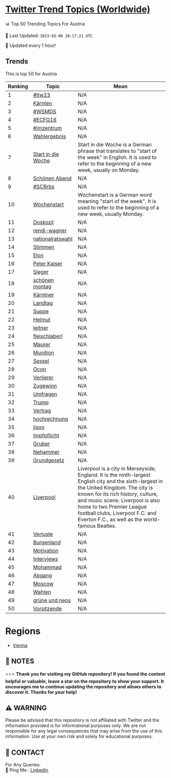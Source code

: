 [Twitter Trend Topics (Worldwide)](https://github.com/ErcinDedeoglu/Twitter-Trend-Topics)
==========


📊 Top 50 Trending Topics For Austria

📆 Last Updated: `2023-03-06 20:17:21 UTC`

🔧 Updated every 1 hour!


## Trends

This is top 50 for Austria

| Ranking | Topic | Mean |
| ------- | ------------ | ------------ |
| 1 | [#ltw23](http://twitter.com/search?q=%23ltw23) | N/A |
| 2 | [Kärnten](http://twitter.com/search?q=K%c3%a4rnten) | N/A |
| 3 | [#WSMDS](http://twitter.com/search?q=%23WSMDS) | N/A |
| 4 | [#ECFG16](http://twitter.com/search?q=%23ECFG16) | N/A |
| 5 | [#imzentrum](http://twitter.com/search?q=%23imzentrum) | N/A |
| 6 | [Wahlergebnis](http://twitter.com/search?q=Wahlergebnis) | N/A |
| 7 | [Start in die Woche](http://twitter.com/search?q=Start+in+die+Woche) | Start in die Woche is a German phrase that translates to "start of the week" in English. It is used to refer to the beginning of a new week, usually on Monday. |
| 8 | [Schönen Abend](http://twitter.com/search?q=Sch%c3%b6nen+Abend) | N/A |
| 9 | [#SCRrbs](http://twitter.com/search?q=%23SCRrbs) | N/A |
| 10 | [Wochenstart](http://twitter.com/search?q=Wochenstart) | Wochenstart is a German word meaning "start of the week". It is used to refer to the beginning of a new week, usually Monday. |
| 11 | [Doskozil](http://twitter.com/search?q=Doskozil) | N/A |
| 12 | [rendi-wagner](http://twitter.com/search?q=rendi-wagner) | N/A |
| 13 | [nationalratswahl](http://twitter.com/search?q=nationalratswahl) | N/A |
| 14 | [Stimmen](http://twitter.com/search?q=Stimmen) | N/A |
| 15 | [Elon](http://twitter.com/search?q=Elon) | N/A |
| 16 | [Peter Kaiser](http://twitter.com/search?q=Peter+Kaiser) | N/A |
| 17 | [Sieger](http://twitter.com/search?q=Sieger) | N/A |
| 18 | [schönen montag](http://twitter.com/search?q=sch%c3%b6nen+montag) | N/A |
| 19 | [Kärntner](http://twitter.com/search?q=K%c3%a4rntner) | N/A |
| 20 | [Landtag](http://twitter.com/search?q=Landtag) | N/A |
| 21 | [Suppe](http://twitter.com/search?q=Suppe) | N/A |
| 22 | [Helmut](http://twitter.com/search?q=Helmut) | N/A |
| 23 | [leitner](http://twitter.com/search?q=leitner) | N/A |
| 24 | [fleischlaberl](http://twitter.com/search?q=fleischlaberl) | N/A |
| 25 | [Maurer](http://twitter.com/search?q=Maurer) | N/A |
| 26 | [Munition](http://twitter.com/search?q=Munition) | N/A |
| 27 | [Sessel](http://twitter.com/search?q=Sessel) | N/A |
| 28 | [Ocon](http://twitter.com/search?q=Ocon) | N/A |
| 29 | [Verlierer](http://twitter.com/search?q=Verlierer) | N/A |
| 30 | [Zugewinn](http://twitter.com/search?q=Zugewinn) | N/A |
| 31 | [Umfragen](http://twitter.com/search?q=Umfragen) | N/A |
| 32 | [Trump](http://twitter.com/search?q=Trump) | N/A |
| 33 | [Vertrag](http://twitter.com/search?q=Vertrag) | N/A |
| 34 | [hochrechnung](http://twitter.com/search?q=hochrechnung) | N/A |
| 35 | [jisoo](http://twitter.com/search?q=jisoo) | N/A |
| 36 | [Impfpflicht](http://twitter.com/search?q=Impfpflicht) | N/A |
| 37 | [Gruber](http://twitter.com/search?q=Gruber) | N/A |
| 38 | [Nehammer](http://twitter.com/search?q=Nehammer) | N/A |
| 39 | [Grundgesetz](http://twitter.com/search?q=Grundgesetz) | N/A |
| 40 | [Liverpool](http://twitter.com/search?q=Liverpool) | Liverpool is a city in Merseyside, England. It is the ninth-largest English city and the sixth-largest in the United Kingdom. The city is known for its rich history, culture, and music scene. Liverpool is also home to two Premier League football clubs, Liverpool F.C. and Everton F.C., as well as the world-famous Beatles. |
| 41 | [Verluste](http://twitter.com/search?q=Verluste) | N/A |
| 42 | [Burgenland](http://twitter.com/search?q=Burgenland) | N/A |
| 43 | [Motivation](http://twitter.com/search?q=Motivation) | N/A |
| 44 | [Interviews](http://twitter.com/search?q=Interviews) | N/A |
| 45 | [Mohammad](http://twitter.com/search?q=Mohammad) | N/A |
| 46 | [Abgang](http://twitter.com/search?q=Abgang) | N/A |
| 47 | [Moscow](http://twitter.com/search?q=Moscow) | N/A |
| 48 | [Wahlen](http://twitter.com/search?q=Wahlen) | N/A |
| 49 | [grüne und neos](http://twitter.com/search?q=gr%c3%bcne+und+neos) | N/A |
| 50 | [Vorsitzende](http://twitter.com/search?q=Vorsitzende) | N/A |



# Regions

* [Vienna](</Austria/Vienna.md>)



## 📝 NOTES

⭐⭐⭐ **Thank you for visiting my GitHub repository! If you found the content helpful or valuable, leave a star on the repository to show your support. It encourages me to continue updating the repository and allows others to discover it. Thanks for your help!**


## ⚠️ WARNING

Please be advised that this repository is not affiliated with Twitter and the information provided is for informational purposes only. We are not responsible for any legal consequences that may arise from the use of this information. Use at your own risk and solely for educational purposes.


## 📨 CONTACT

 For Any Queries:  
            🏓 Ping Me : [LinkedIn](https://www.linkedin.com/in/ercindedeoglu/)
